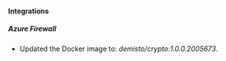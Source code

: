 
#### Integrations

##### Azure Firewall

- Updated the Docker image to: *demisto/crypto:1.0.0.2005673*.